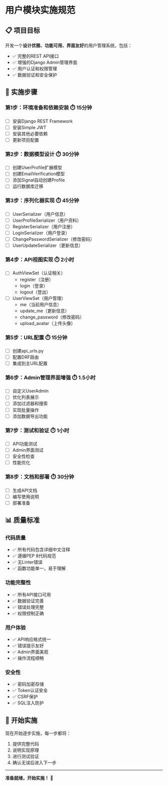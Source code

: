 # 用户模块实施规范

## 📋 项目目标

开发一个**设计优雅、功能可用、界面友好**的用户管理系统，包括：
- ✅ 完整的REST API接口
- ✅ 增强的Django Admin管理界面
- ✅ 用户认证和权限管理
- ✅ 数据验证和安全保护

## 🎯 实施步骤

### 第1步：环境准备和依赖安装 ⏱️ 15分钟
- [ ] 安装Django REST Framework
- [ ] 安装Simple JWT
- [ ] 安装其他必要依赖
- [ ] 更新项目配置

### 第2步：数据模型设计 ⏱️ 30分钟
- [ ] 创建UserProfile扩展模型
- [ ] 创建EmailVerification模型
- [ ] 添加Signal自动创建Profile
- [ ] 运行数据库迁移

### 第3步：序列化器实现 ⏱️ 45分钟
- [ ] UserSerializer（用户信息）
- [ ] UserProfileSerializer（用户资料）
- [ ] RegisterSerializer（用户注册）
- [ ] LoginSerializer（用户登录）
- [ ] ChangePasswordSerializer（修改密码）
- [ ] UserUpdateSerializer（更新信息）

### 第4步：API视图实现 ⏱️ 2小时
- [ ] AuthViewSet（认证相关）
  - register（注册）
  - login（登录）
  - logout（登出）
- [ ] UserViewSet（用户管理）
  - me（当前用户信息）
  - update_me（更新信息）
  - change_password（修改密码）
  - upload_avatar（上传头像）

### 第5步：URL配置 ⏱️ 15分钟
- [ ] 创建api_urls.py
- [ ] 配置DRF路由
- [ ] 集成到主URL配置

### 第6步：Admin管理界面增强 ⏱️ 1.5小时
- [ ] 自定义UserAdmin
- [ ] 优化列表展示
- [ ] 添加过滤器和搜索
- [ ] 实现批量操作
- [ ] 添加数据导出功能

### 第7步：测试和验证 ⏱️ 1小时
- [ ] API功能测试
- [ ] Admin界面测试
- [ ] 安全性检查
- [ ] 性能优化

### 第8步：文档和部署 ⏱️ 30分钟
- [ ] 生成API文档
- [ ] 编写使用说明
- [ ] 部署准备

## 📊 质量标准

### 代码质量
- ✅ 所有代码包含详细中文注释
- ✅ 遵循PEP 8代码规范
- ✅ 无Linter错误
- ✅ 函数功能单一，易于理解

### 功能完整性
- ✅ 所有API接口可用
- ✅ 数据验证完善
- ✅ 错误处理完整
- ✅ 权限控制正确

### 用户体验
- ✅ API响应格式统一
- ✅ 错误提示友好
- ✅ Admin界面美观
- ✅ 操作流程顺畅

### 安全性
- ✅ 密码加密存储
- ✅ Token认证安全
- ✅ CSRF保护
- ✅ SQL注入防护

## 🚀 开始实施

现在开始逐步实施，每一步都将：
1. 提供完整代码
2. 说明实现原理
3. 进行测试验证
4. 确认无误后进入下一步

---

**准备就绪，开始实施！** 🎉



